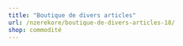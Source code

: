 ```yaml
---
title: "Boutique de divers articles"
url: /nzerekore/boutique-de-divers-articles-18/
shop: commodité
---
```

